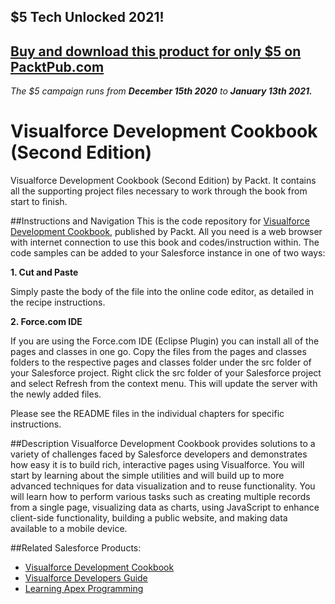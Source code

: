 ## $5 Tech Unlocked 2021!
[Buy and download this product for only $5 on PacktPub.com](https://www.packtpub.com/)
-----
*The $5 campaign         runs from __December 15th 2020__ to __January 13th 2021.__*

# Visualforce Development Cookbook (Second Edition)
Visualforce Development Cookbook (Second Edition) by Packt. It contains all the supporting project files necessary to work through the book from start to finish.

##Instructions and Navigation
This is the code repository for [Visualforce Development Cookbook](https://www.packtpub.com/application-development/visualforce-development-cookbook-%E2%80%93-second-edition), published by Packt. All you need is a web browser with internet connection to use this book and codes/instruction within.
The code samples can be added to your Salesforce instance in one of two ways:

<b>1. Cut and Paste</b>

Simply paste the body of the file into the online code editor, as detailed in the 
recipe instructions.

<b>2. Force.com IDE</b>

If you are using the Force.com IDE (Eclipse Plugin) you can install all of the pages
and classes in one go.
Copy the files from the pages and classes folders to the respective pages and 
classes folder under the src folder of your Salesforce project.
Right click the src folder of your Salesforce project and select Refresh from the
context menu. This will update the server with the newly added files.

Please see the README files in the individual chapters for specific instructions.

##Description
Visualforce Development Cookbook provides solutions to a variety of challenges faced by Salesforce developers
and demonstrates how easy it is to build rich, interactive pages using Visualforce. You will start by learning about
the simple utilities and will build up to more advanced techniques for data visualization and to reuse functionality.
You will learn how to perform various tasks such as creating multiple records from a single page, visualizing data as
charts, using JavaScript to enhance client-side functionality, building a public website, and making data available to a
mobile device.

##Related Salesforce Products:
* [Visualforce Development Cookbook](https://www.packtpub.com/application-development/visualforce-development-cookbook?utm_source=github&utm_medium=repository&utm_campaign=9781782170808)
* [Visualforce Developers Guide](https://www.packtpub.com/application-development/visualforce-developer%E2%80%99s-guide?utm_source=github&utm_medium=repository&utm_campaign=9781782170808)
* [Learning Apex Programming](https://www.packtpub.com/application-development/learning-apex-programming?utm_source=github&utm_medium=repository&utm_campaign=9781782170808)
